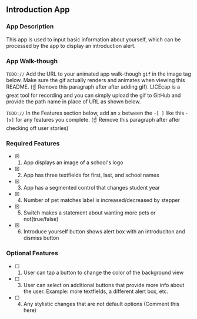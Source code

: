 ## Introduction App

### App Description

This app is used to input basic information about yourself, which can be processed by the app to display an introduction alert.

### App Walk-though

`TODO://` Add the URL to your animated app walk-though `gif` in the image tag below. Make sure the gif actually renders and animates when viewing this README. (☝️ Remove this paragraph after after adding gif). LICEcap is a great tool for recording and you can simply upload the gif to GitHub and provide the path name in place of URL as shown below.

<!-- <img src="https://github.com/pgupta751/codepath-prework/blob/main/Simulator%20Screen%20Recording%20-%20iPhone%2014%20-%202023-01-17%20at%2009.56.42.mp4" width=200><br> OR <img src="Yhttps://github.com/pgupta751/codepath-prework/blob/main/Simulator%20Screen%20Recording%20-%20iPhone%2014%20-%202023-01-17%20at%2009.56.42.mp4" width=200><br> -->

`TODO://` In the Features section below, add an `x` between the `-[ ]` like this `- [x]` for any features you complete. (☝️ Remove this paragraph after after checking off user stories)

### Required Features

- [x] 1. App displays an image of a school's logo
- [x] 2. App has three textfields for first, last, and school names
- [x] 3. App has a segmented control that changes student year
- [x] 4. Number of pet matches label is increased/decreased by stepper
- [x] 5. Switch makes a statement about wanting more pets or not(true/false) 
- [x] 6. Introduce yourself button shows alert box with an introduciton and dismiss button

### Optional Features

- [ ] 1. User can tap a button to change the color of the background view
- [ ] 3. User can select on additional buttons that provide more info about the user. Example: more textfields, a different alert box, etc.
- [ ] 4. Any stylistic changes that are not default options (Comment this here)
